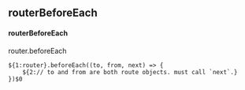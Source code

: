 ## routerBeforeEach
#### routerBeforeEach
router.beforeEach
```
${1:router}.beforeEach((to, from, next) => {
	${2:// to and from are both route objects. must call `next`.}
})$0
```